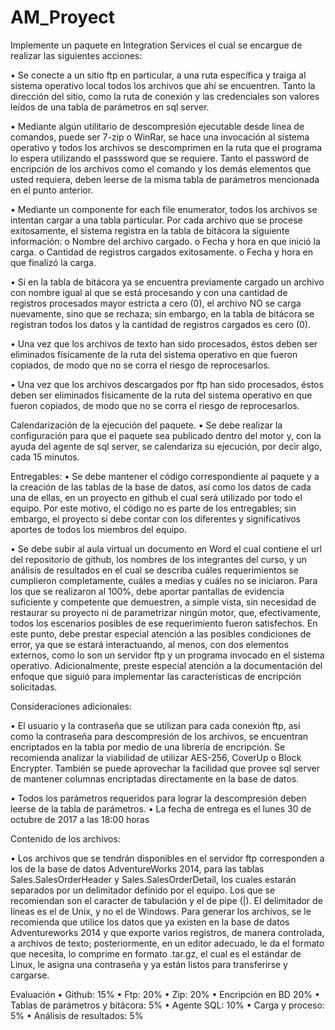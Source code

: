 # AM_Proyect

Implemente un paquete en Integration Services el cual se encargue de realizar las siguientes acciones:

•	Se conecte a un sitio ftp en particular, a una ruta específica y traiga al sistema operativo local todos los archivos que ahí se encuentren. Tanto la dirección del sitio, como la ruta de conexión y las credenciales son valores leídos de una tabla de parámetros en sql server.

•	Mediante algún utilitario de descompresión ejecutable desde línea de comandos, puede ser 7-zip o WinRar, se hace una invocación al sistema operativo y todos los archivos se descomprimen en la ruta que el programa lo espera utilizando el passsword que se requiere.  Tanto el password de encripción de los archivos como el comando y los demás elementos que usted requiera, deben leerse de la misma tabla de parámetros mencionada en el punto anterior.

•	Mediante un componente for each file enumerator, todos los archivos se intentan cargar a una tabla particular.  Por cada archivo que se procese exitosamente, el sistema registra en la tabla de bitácora la siguiente información:
  o	Nombre del archivo cargado.
  o	Fecha y hora en que inició la carga.
  o	Cantidad de registros cargados exitosamente.
  o	Fecha y hora en que finalizó la carga.

•	Si en la tabla de bitácora ya se encuentra previamente cargado un archivo con nombre igual al que se está procesando y con una cantidad de registros procesados mayor estricta a cero (0), el archivo NO se carga nuevamente, sino que se rechaza; sin embargo, en la tabla de bitácora se registran todos los datos y la cantidad de registros cargados es cero (0).

•	Una vez que los archivos de texto han sido procesados, éstos deben ser eliminados físicamente de la ruta del sistema operativo en que fueron copiados, de modo que no se corra el riesgo de reprocesarlos.

•	Una vez que los archivos descargados por ftp han sido procesados, éstos deben ser eliminados físicamente de la ruta del sistema operativo en que fueron copiados, de modo que no se corra el riesgo de reprocesarlos.

Calendarización de la ejecución del paquete.
•	Se debe realizar la configuración para que el paquete sea publicado dentro del motor y, con la ayuda del agente de sql server, se calendariza su ejecución, por decir algo, cada 15 minutos.

Entregables:
•	Se debe mantener el código correspondiente al paquete y a la creación de las tablas de la base de datos, así como los datos de cada una de ellas, en un proyecto en github el cual será utilizado por todo el equipo.  Por este motivo, el código no es parte de los entregables; sin embargo, el proyecto sí debe contar con los diferentes y significativos aportes de todos los  miembros del equipo.

•	Se debe subir al aula virtual un documento en Word el cual contiene el url del repositorio de github, los nombres de los integrantes del curso, y un análisis de resultados en el cual se describa cuáles requerimientos se cumplieron completamente, cuáles a medias y cuáles no se iniciaron.  Para los que se realizaron al 100%, debe aportar pantallas de evidencia suficiente y competente que demuestren, a simple vista, sin necesidad de restaurar su proyecto ni de parametrizar ningún motor, que, efectivamente, todos los escenarios posibles de ese requerimiento fueron satisfechos.  En este punto, debe prestar especial atención a las posibles condiciones de error, ya que se estará interactuando, al menos, con dos elementos externos, como lo son un servidor ftp y un programa invocado en el sistema operativo.  Adicionalmente, preste especial atención a la documentación del enfoque que siguió para implementar las características de encripción solicitadas.

Consideraciones adicionales:

•	El usuario y la contraseña que se utilizan para cada conexión ftp, así como la contraseña para descompresión de los archivos, se encuentran encriptados en la tabla por medio de una librería de encripción.  Se recomienda analizar la viabilidad de utilizar AES-256, CoverUp o Block Encrypter. También se puede aprovechar la facilidad que provee sql server de mantener columnas encriptadas directamente en la base de datos.

  •	Todos los parámetros requeridos para lograr la descompresión deben leerse de la tabla de parámetros.
  •	La fecha de entrega es el lunes 30 de octubre de 2017 a las 18:00 horas

Contenido de los archivos:

•	Los archivos que se tendrán disponibles en el servidor ftp corresponden a los de la base de datos AdventureWorks 2014, para las tablas Sales.SalesOrderHeader y Sales.SalesOrderDetail, los cuales estarán separados por un delimitador definido por el equipo.  Los que se recomiendan son el caracter de tabulación y el de pipe (|).  El delimitador de líneas es el de Unix, y no el de Windows.  Para generar los archivos, se le recomienda que utilice los datos que ya existen en la base de datos Adventureworks 2014 y que exporte varios registros, de manera controlada, a archivos de texto; posteriormente, en un editor adecuado, le da el formato que necesita, lo comprime en formato .tar.gz, el cual es el estándar de Linux, le asigna una contraseña y ya están listos para transferirse y cargarse.

Evaluación
  •	Github:			15%
  •	Ftp:			20%
  •	Zip:			20%
  •	Encripción en BD	20%
  •	Tablas de parámetros y bitácora:		  5%
  •	Agente SQL:		10%
  •	Carga y proceso:	  5%
  •	Análisis de resultados:	  5%
